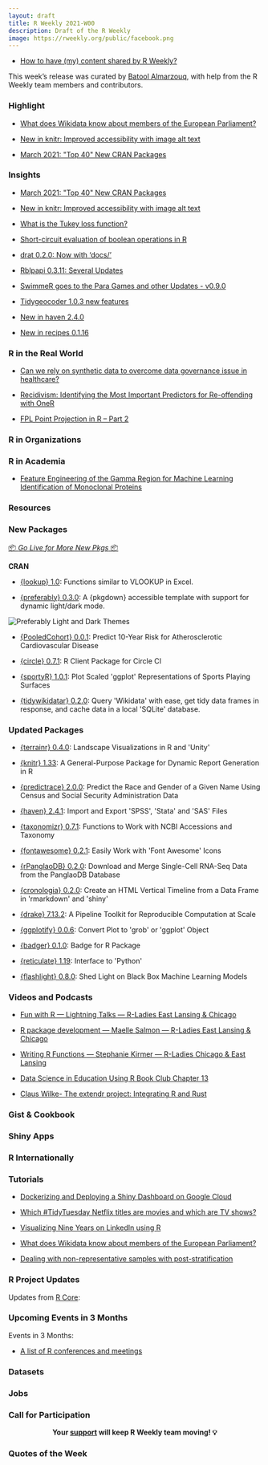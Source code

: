 ```yaml
---
layout: draft
title: R Weekly 2021-W00
description: Draft of the R Weekly
image: https://rweekly.org/public/facebook.png
---
```



+ [How to have (my) content shared by R Weekly?](https://github.com/rweekly/rweekly.org#how-to-have-my-content-shared-by-r-weekly)

This week’s release was curated by [Batool Almarzouq](https://github.com/BatoolMM), with help from the R Weekly team members and contributors.



###  Highlight

+ [What does Wikidata know about members of the European Parliament?](https://medium.com/european-data-journalism-network/a-new-r-package-for-exploring-the-wealth-of-information-stored-by-wikidata-fe85e82b6440)

+ [New in knitr: Improved accessibility with image alt text](https://blog.rstudio.com/2021/04/20/knitr-fig-alt/)

+ [March 2021: "Top 40" New CRAN Packages](https://rviews.rstudio.com/2021/04/22/march-2021-top-40-new-cran-packages/)


### Insights


+ [March 2021: "Top 40" New CRAN Packages](https://rviews.rstudio.com/2021/04/22/march-2021-top-40-new-cran-packages/)

+ [New in knitr: Improved accessibility with image alt text](https://blog.rstudio.com/2021/04/20/knitr-fig-alt/)

+ [What is the Tukey loss function?](https://statisticaloddsandends.wordpress.com/2021/04/23/what-is-the-tukey-loss-function/)

+ [Short-circuit evaluation of boolean operations in R       ](https://r-critique.com/short-circuit-evaluation)

+ [drat 0.2.0: Now with ‘docs/’](http://dirk.eddelbuettel.com/blog/2021/04/22#drat_0.2.0)

+ [Rblpapi 0.3.11: Several Updates](http://dirk.eddelbuettel.com/blog/2021/04/20#rblpapi_0.3.11)

+ [SwimmeR goes to the Para Games and other Updates - v0.9.0](https://pilgrim.netlify.app/post/2021-04-20-swimmer-goes-to-the-para-games-and-other-updates-v-0-9-0/)

+ [Tidygeocoder 1.0.3 new features](https://jessecambon.github.io/2021/04/19/tidygeocoder-1-0-3.html)

+ [New in haven 2.4.0](https://www.tidyverse.org/blog/2021/04/haven-2-4-0/)

+ [New in recipes 0.1.16](https://www.tidyverse.org/blog/2021/04/recipes-0-1-16/)


### R in the Real World

+ [Can we rely on synthetic data to overcome data governance issue in healthcare?](https://nhsrcommunity.com/blog/can-we-rely-on-synthetic-data-to-overcome-data-governance-issue-in-healthcare/)

+ [Recidivism: Identifying the Most Important Predictors for Re-offending with OneR](https://blog.ephorie.de/recidivism-identifying-the-most-important-predictors-for-re-offending-with-oner)

+ [FPL Point Projection in R – Part 2](https://theparttimeanalyst.com/2021/04/22/fpl-point-projection-in-r-part-2/)


###  R in Organizations



###  R in Academia

+ [Feature Engineering of the Gamma Region for Machine Learning Identification of Monoclonal Proteins](https://labrtorian.com/2021/04/21/feature-engineering-of-the-gamma-region-for-machine-learning-identification-of-monoclonal-proteins/)


###  Resources



###  New Packages

<p class="added-hostname"><a href="https://rweekly.org/live" target="_blank" class="externalLink">📦 <i>Go Live for More New Pkgs</i> 📦</a></p>

**CRAN**

+ [{lookup} 1.0](https://kwstat.github.io/lookup/): Functions similar to VLOOKUP in Excel.

+ [{preferably} 0.3.0](http://preferably.amirmasoudabdol.name): A {pkgdown} accessible template with support for dynamic light/dark mode.

![Preferably Light and Dark Themes](https://raw.githubusercontent.com/amirmasoudabdol/preferably/main/man/figures/comparison.png)

+ [{PooledCohort} 0.0.1](https://cran.r-project.org/package=PooledCohort): Predict 10-Year Risk for Atherosclerotic Cardiovascular Disease

+ [{circle} 0.7.1](https://cran.r-project.org/package=circle): R Client Package for Circle CI

+ [{sportyR} 1.0.1](https://cran.r-project.org/package=sportyR): Plot Scaled 'ggplot' Representations of Sports Playing Surfaces

+ [{tidywikidatar} 0.2.0](https://edjnet.github.io/tidywikidatar/): Query 'Wikidata' with ease, get tidy data frames in response, and cache data in a local 'SQLite' database.


### Updated Packages

+ [{terrainr} 0.4.0](https://cran.r-project.org/package=terrainr): Landscape Visualizations in R and 'Unity'

+ [{knitr} 1.33](https://cran.r-project.org/package=knitr): A General-Purpose Package for Dynamic Report Generation in R

+ [{predictrace} 2.0.0](https://cran.r-project.org/package=predictrace): Predict the Race and Gender of a Given Name Using Census and
Social Security Administration Data

+ [{haven} 2.4.1](https://cran.r-project.org/package=haven): Import and Export 'SPSS', 'Stata' and 'SAS' Files

+ [{taxonomizr} 0.7.1](https://cran.r-project.org/package=taxonomizr): Functions to Work with NCBI Accessions and Taxonomy

+ [{fontawesome} 0.2.1](https://cran.r-project.org/package=fontawesome): Easily Work with 'Font Awesome' Icons

+ [{rPanglaoDB} 0.2.0](https://cran.r-project.org/package=rPanglaoDB): Download and Merge Single-Cell RNA-Seq Data from the PanglaoDB
Database

+ [{cronologia} 0.2.0](https://cran.r-project.org/package=cronologia): Create an HTML Vertical Timeline from a Data Frame in
'rmarkdown' and 'shiny'

+ [{drake} 7.13.2](https://cran.r-project.org/package=drake): A Pipeline Toolkit for Reproducible Computation at Scale

+ [{ggplotify} 0.0.6](https://cran.r-project.org/package=ggplotify): Convert Plot to 'grob' or 'ggplot' Object

+ [{badger} 0.1.0](https://cran.r-project.org/package=badger): Badge for R Package

+ [{reticulate} 1.19](https://cran.r-project.org/package=reticulate): Interface to 'Python'

+ [{flashlight} 0.8.0](https://cran.r-project.org/package=flashlight): Shed Light on Black Box Machine Learning Models


###  Videos and Podcasts

+ [Fun with R — Lightning Talks — R-Ladies East Lansing & Chicago](https://www.youtube.com/watch?v=TKTC-tY87lg)

+ [R package development — Maelle Salmon — R-Ladies East Lansing & Chicago](https://www.youtube.com/watch?v=IlWMkz769B4)

+ [Writing R Functions — Stephanie Kirmer — R-Ladies Chicago & East Lansing](https://www.youtube.com/watch?v=TCIMT6l53tQ)

+ [Data Science in Education Using R Book Club Chapter 13](https://www.youtube.com/watch?v=mkw55WuyP9w)

+ [Claus Wilke- The extendr project: Integrating R and Rust](https://www.youtube.com/watch?v=EX7YG2pmcC8)

### Gist & Cookbook



### Shiny Apps



### R Internationally



###  Tutorials

+ [Dockerizing and Deploying a Shiny Dashboard on Google Cloud](https://towardsdatascience.com/dockerizing-and-deploying-a-shiny-dashboard-on-google-cloud-a990ceb3c33a?sk=b9b9dfa78fef6f349851a82990662034)

+ [Which #TidyTuesday Netflix titles are movies and which are TV shows?](https://juliasilge.com/blog/netflix-titles/)

+ [Visualizing Nine Years on LinkedIn using R](https://towardsdatascience.com/nine-years-on-linkedin-in-data-b34047c77223)

+ [What does Wikidata know about members of the European Parliament?](https://medium.com/european-data-journalism-network/a-new-r-package-for-exploring-the-wealth-of-information-stored-by-wikidata-fe85e82b6440)

+ [Dealing with non-representative samples with post-stratification](https://www.brodrigues.co/blog/2021-04-17-post_strat/)


<!--<div class="post-more-begin></div><div class="post-more-end"></div>-->

###  R Project Updates

Updates from [R Core](http://developer.r-project.org/blosxom.cgi/R-devel/NEWS):


###  Upcoming Events in 3 Months

Events in 3 Months:


+ [A list of R conferences and meetings](https://jumpingrivers.github.io/meetingsR/virtual-events.html)


### Datasets

### Jobs




###  Call for Participation


<p class="hide-support added-hostname support-rweekly" style="text-align: center;font-weight: bold;">Your <a class="non-visited externalLink" href="https://www.patreon.com/rweekly" onclick="pas(this)">support</a> will keep R Weekly team moving! 💡</p>

###  Quotes of the Week
